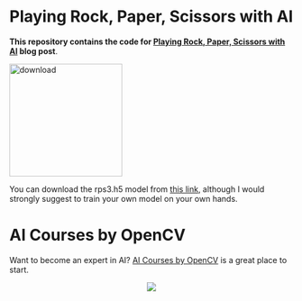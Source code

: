 # Playing Rock, Paper, Scissors with AI


**This repository contains the code for [Playing Rock, Paper, Scissors with AI](https://learnopencv.com/playing-rock-paper-scissors-with-ai/) blog post**.

[<img src="https://learnopencv.com/wp-content/uploads/2022/07/download-button-e1657285155454.png" alt="download" width="200">](https://www.dropbox.com/sh/1a0hncp486wyio9/AAD5RBFejUWaaZ7mZN_exeHFa?dl=1)

You can download the rps3.h5 model from [this link](https://drive.google.com/file/d/1ZAEhMXlAxDkVbVo-1DE2aO_YphDscJLD/view?usp=sharing), although I would strongly suggest to train your own model on your own hands.

# AI Courses by OpenCV

Want to become an expert in AI? [AI Courses by OpenCV](https://opencv.org/courses/) is a great place to start.

<a href="https://opencv.org/courses/">
<p align="center">
<img src="https://learnopencv.com/wp-content/uploads/2023/01/AI-Courses-By-OpenCV-Github.png">
</p>
</a>
